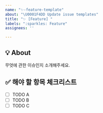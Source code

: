 ```yaml
---
name: "✨-feature-template"
about: "\U0001F4DD Update issue templates"
title: "✨ [Feature] "
labels: ":sparkles: Feature"
assignees: ''

---
```


## 💡 About
무엇에 관한 이슈인지 소개해주세요.

## ✅ 해야 할 항목 체크리스트

- [ ] TODO A
- [ ] TODO B
- [ ] TODO C
